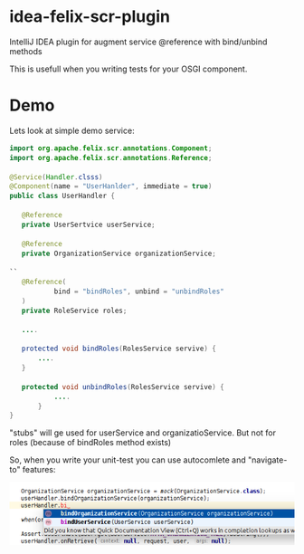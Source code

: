 # idea-felix-scr-plugin
IntelliJ IDEA plugin for augment  service @reference with bind/unbind methods 

This is usefull when you writing tests for your OSGI component.

# Demo
 
 Lets look at simple demo service:
 ````java
import org.apache.felix.scr.annotations.Component;
import org.apache.felix.scr.annotations.Reference;

@Service(Handler.clsss)
@Component(name = "UserHanlder", immediate = true)
public class UserHandler {
    
    @Reference
    private UserSertvice userService;
    
    @Reference
    private OrganizationService organizationService;

``
    @Reference(
            bind = "bindRoles", unbind = "unbindRoles"
    )
    private RoleService roles;
    
    ....
    
    protected void bindRoles(RolesService servive) {
        ....
    }
    
    protected void unbindRoles(RolesService servive) {
            ....
        }
}
````

"stubs" will ge used for userService and organizatioService.
But not for roles (because of bindRoles method exists)

So, when you write your unit-test you can use autocomlete and "navigate-to" features:

![tag alt](https://raw.githubusercontent.com/vfpfafrf/idea-felix-scr-plugin/images/doc/demo.png)
